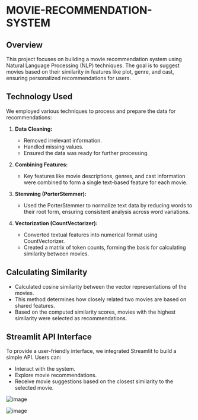 # MOVIE-RECOMMENDATION-SYSTEM

## Overview
This project focuses on building a movie recommendation system using Natural Language Processing (NLP) techniques. The goal is to suggest movies based on their similarity in features like plot, genre, and cast, ensuring personalized recommendations for users.

## Technology Used
We employed various techniques to process and prepare the data for recommendations:

1. **Data Cleaning:** 
   - Removed irrelevant information.
   - Handled missing values.
   - Ensured the data was ready for further processing.

2. **Combining Features:** 
   - Key features like movie descriptions, genres, and cast information were combined to form a single text-based feature for each movie.

3. **Stemming (PorterStemmer):** 
   - Used the PorterStemmer to normalize text data by reducing words to their root form, ensuring consistent analysis across word variations.

4. **Vectorization (CountVectorizer):** 
   - Converted textual features into numerical format using CountVectorizer.
   - Created a matrix of token counts, forming the basis for calculating similarity between movies.

## Calculating Similarity
- Calculated cosine similarity between the vector representations of the movies.
- This method determines how closely related two movies are based on shared features.
- Based on the computed similarity scores, movies with the highest similarity were selected as recommendations.

## Streamlit API Interface
To provide a user-friendly interface, we integrated Streamlit to build a simple API. Users can:
- Interact with the system.
- Explore movie recommendations.
- Receive movie suggestions based on the closest similarity to the selected movie.


![image](https://github.com/user-attachments/assets/96f13940-8e22-495c-8c4f-5a57b8978fc7)

![image](https://github.com/user-attachments/assets/d97d05d2-a023-49d5-932f-b2e5640a42ff)


